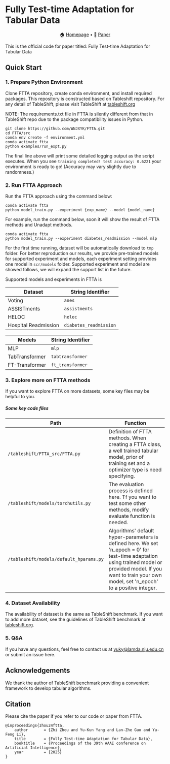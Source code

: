 # Fully Test-time Adaptation for Tabular Data
<p align="center">
🏠 <a href="" target="_blank">Homepage</a> • 📃 <a href="https://arxiv.org/abs/" target="_blank">Paper</a><br>
</p>

This is the official code for paper titled: Fully Test-time Adaptation for Tabular Data

## Quick Start

### 1. Prepare Python Environment

Clone FTTA repository, create conda environment, and install required packages. This repository is constructed based on Tableshift repository. For any detail of TableShift, please visit TableShift at [tableshift.org](https://tableshift.org/index.html)

NOTE: The requirements.txt file in FTTA is silently different from that in TableShift repo due to the package compatibility issues in Python.

```shell
git clone https://github.com/WNJXYK/FTTA.git
cd FTTA/src
conda env create -f environment.yml
conda activate ftta
python examples/run_expt.py
```

The final line above will print some detailed logging output as the script executes. When you see `training completed! test accuracy: 0.6221` your environment is ready to go! (Accuracy may vary slightly due to randomness.)

### 2. Run FTTA Approach

Run the FTTA approach using the command below:

```shell
conda activate ftta
python model_train.py --experiment {exp_name} --model {model_name}
```

For example, run the command below, soon it will show the result of FTTA methods and Unadapt methods.

```shell
conda activate ftta
python model_train.py --experiment diabetes_readmission --model mlp
```

For the first time running, dataset will be automatically download to `tmp` folder. For better reproduction our results, we provide pre-trained models for supported experiment and models, each experiment setting provides one model in  `scr/models` folder. Supported experiment and model are showed follows, we will expand the support list in the future.

Supported models and experiments in FTTA is

| Dataset              | String Identifier      |
| -------------------- | ---------------------- |
| Voting               | `anes`                 |
| ASSISTments          | `assistments`          |
| HELOC                | `heloc`                |
| Hospital Readmission | `diabetes_readmission` |

| Models         | String Identifier |
| -------------- | ----------------- |
| MLP            | `mlp`             |
| TabTransformer | `tabtransformer`  |
| FT-Transformer | `ft_transformer`  |

### 3. Explore more on FTTA methods

If you want to explore FTTA on more datasets, some key files may be helpful to you. 

##### Some key code files

| Path                                    | Function                                                     |
| --------------------------------------- | ------------------------------------------------------------ |
| `/tableshift/FTTA_src/FTTA.py`          | Definition of FTTA methods. When creating a FTTA class, a well trained tabular model, prior of training set and a optimizer type is need specifying. |
| `/tableshift/models/torchutils.py`      | The evaluation process is defined here. Tf you want to test some other methods, modify evaluate function is needed. |
| `/tableshift/models/default_hparams.py` | Algorithms' default hyper-parameters is defined here. We set 'n_epoch = 0' for test-time adaptation using trained model or provided model. If you want to train your own model, set 'n_epoch' to a positive integer. |

### 4. Dataset Availability

The availability of dataset is the same as TableShift benchmark. If you want to add more dataset, see the guidelines of TableShift benchmark at [tableshift.org](https://tableshift.org/index.html).

### 5. Q&A

If you have any questions, feel free to contact us at [yuky@lamda.nju.edu.cn](mailto:yuky@lamda.nju.edu.cn) or submit an issue here.

## Acknowledgements

We thank the author of TableShift benchmark providing a convenient framework to develop tabular algorithms.

## Citation

Please cite the paper if you refer to our code or paper from FTTA.

```
@inproceedings{zhou24ftta,
    author       = {Zhi Zhou and Yu-Kun Yang and Lan-Zhe Guo and Yu-Feng Li},
    title        = {Fully Test-time Adaptation for Tabular Data},
    booktitle    = {Proceedings of the 39th AAAI conference on Artificial Intelligence},
    year         = {2025}
}
```

